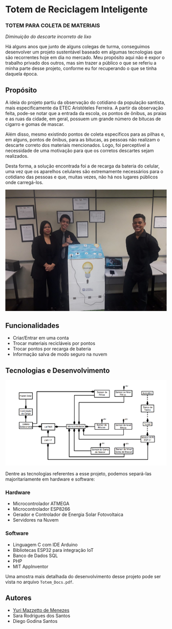 
# Totem de Reciclagem Inteligente

### TOTEM PARA COLETA DE MATERIAIS

_Diminuição do descarte incorreto de lixo_

Há alguns anos que junto de alguns colegas de turma, conseguimos desenvolver um projeto sustentável baseado em algumas tecnologias que são recorrentes hoje em dia no mercado. Meu propósito aqui não é expor o trabalho privado dos outros, mas sim trazer a público o que se referiu a minha parte desse projeto, conforme eu for recuperando o que se tinha daquela época.


## Propósito

A ideia do projeto partiu da observação do cotidiano da população santista,
mais especificamente da ETEC Aristóteles Ferreira. A partir da observação feita,
pode-se notar que a entrada da escola, os pontos de ônibus, as praias e as ruas da
cidade, em geral, possuem um grande número de bitucas de cigarro e gomas de
mascar. 

Além disso, mesmo existindo pontos de coleta específicos para as pilhas e,
em alguns, pontos de ônibus, para as bitucas, as pessoas não realizam o descarte
correto dos materiais mencionados. Logo, foi perceptível a necessidade de uma
motivação para que os corretos descartes sejam realizados. 

Desta forma, a solução
encontrada foi a de recarga da bateria do celular, uma vez que os aparelhos
celulares são extremamente necessários para o cotidiano das pessoas e que, muitas
vezes, não há nos lugares públicos onde carregá-los.

![Autores apresentando o Totem em uma feira de projetos](images/img2.jpg)

## Funcionalidades

- Criar/Entrar em uma conta
- Trocar materiais recicláveis por pontos
- Trocar pontos por recarga de bateria
- Informação salva de modo seguro na nuvem



## Tecnologias e Desenvolvimento

![Diagrama do Hardware](images/diagram.png)

Dentre as tecnologias referentes a esse projeto, podemos separá-las majoritariamente em hardware e software:

### Hardware
- Microcontrolador ATMEGA
- Microcontrolador ESP8266
- Gerador e Controlador de Energia Solar Fotovoltaica
- Servidores na Nuvem

### Software
- Linguagem C com IDE Arduino
- Bibliotecas ESP32 para integração IoT
- Banco de Dados SQL
- PHP
- MIT AppInventor

Uma amostra mais detalhada do desenvolvimento desse projeto pode ser vista no arquivo `Totem_Docs.pdf`.

## Autores

- [Yuri Mazzetto de Menezes](https://www.github.com/yurimdm)
- Sara Rodrigues dos Santos
- Diego Godina Santos

